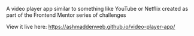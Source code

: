 A video player app similar to something like YouTube or Netflix created as part of the Frontend Mentor series of challenges 

View it live here: https://ashmaddenweb.github.io/video-player-app/
